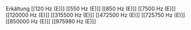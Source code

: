 Erkältung
[[120 Hz (E)]]
[[550 Hz (E)]]
[[850 Hz (E)]]
[[7500 Hz (E)]]
[[120000 Hz (E)]]
[[315500 Hz (E)]]
[[472500 Hz (E)]]
[[725750 Hz (E)]]
[[850000 Hz (E)]]
[[975980 Hz (E)]]